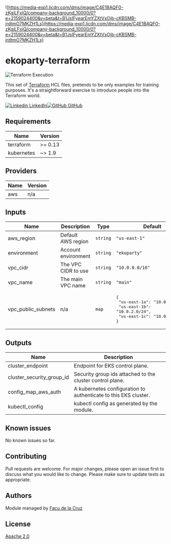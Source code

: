 ![https://media-exp1.licdn.com/dms/image/C4E1BAQF0-zKgjLFxiQ/company-background_10000/0?e=2159024400&v=beta&t=B1JsIFyearEmYZXtVxOjb-cKBSMB-jrdtmO7MKZH1Ls](https://media-exp1.licdn.com/dms/image/C4E1BAQF0-zKgjLFxiQ/company-background_10000/0?e=2159024400&v=beta&t=B1JsIFyearEmYZXtVxOjb-cKBSMB-jrdtmO7MKZH1Ls)
# ekoparty-terraform
![Terraform Execution](https://github.com/fmdlc/ekoparty-devsecops/workflows/Terraform%20Execution/badge.svg)


This set of [Terraform](https://www.terraform.io/) HCL files, pretends to be only examples for training purposes. It's a straightforward exercise
to introduce people into the Terraform world.

[![Linkedin](https://i.stack.imgur.com/gVE0j.png) LinkedIn](https://www.linkedin.com/in/fmdlc)[![GitHub](https://i.stack.imgur.com/tskMh.png) GitHub](https://github.com/fmdlc)
## Requirements

| Name | Version |
|------|---------|
| terraform | >= 0.13 |
| kubernetes | ~> 1.9 |

## Providers

| Name | Version |
|------|---------|
| aws | n/a |

## Inputs

| Name | Description | Type | Default | Required |
|------|-------------|------|---------|:--------:|
| aws\_region | Default AWS region | `string` | `"us-east-1"` | no |
| environment | Account environment | `string` | `"ekoparty"` | no |
| vpc\_cidr | The VPC CIDR to use | `string` | `"10.0.0.0/16"` | no |
| vpc\_name | The main VPC name | `string` | `"main"` | no |
| vpc\_public\_subnets | n/a | `map` | <pre>{<br>  "us-east-1a": "10.0.1.0/24",<br>  "us-east-1b": "10.0.2.0/24",<br>  "us-east-1c": "10.0.3.0/24"<br>}</pre> | no |

## Outputs

| Name | Description |
|------|-------------|
| cluster\_endpoint | Endpoint for EKS control plane. |
| cluster\_security\_group\_id | Security group ids attached to the cluster control plane. |
| config\_map\_aws\_auth | A kubernetes configuration to authenticate to this EKS cluster. |
| kubectl\_config | kubectl config as generated by the module. |

## Known issues
No known issues so far.

## Contributing
Pull requests are welcome. For major changes, please open an issue first to discuss what you would like to change.
Please make sure to update tests as appropriate.

## Authors
Module managed by [Facu de la Cruz](https://www.linkedin.com/in/fmdlc/)

## License
[Apache 2.0](https://www.apache.org/licenses/LICENSE-2.0)

